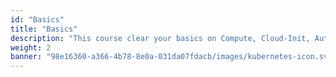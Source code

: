 ```yaml
---
id: "Basics"
title: "Basics"
description: "This course clear your basics on Compute, Cloud-Init, Automation, Scaling, Traffic, Storage, Backup"
weight: 2
banner: "98e16360-a366-4b78-8e0a-031da07fdacb/images/kubernetes-icon.svg"
---
```

